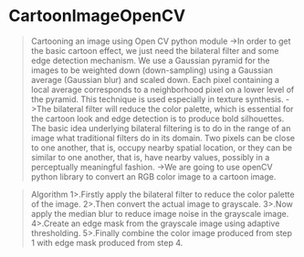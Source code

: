 # CartoonImageOpenCV
>Cartooning an image using Open CV python module
->In order to get the basic cartoon effect, we just need the bilateral filter and some edge detection mechanism. We use a Gaussian pyramid for the images to be weighted down (down-sampling) using a Gaussian average (Gaussian blur) and scaled down. Each pixel containing a local average corresponds to a neighborhood pixel on a lower level of the pyramid. This technique is used especially in texture synthesis.
->The bilateral filter will reduce the color palette, which is essential for the cartoon look and edge detection is to produce bold silhouettes. The basic idea underlying bilateral filtering is to do in the range of an image what traditional filters do in its domain. Two pixels can be close to one another, that is, occupy nearby spatial location, or they can be similar to one another, that is, have nearby values, possibly in a perceptually meaningful fashion.
->We are going to use openCV python library to convert an RGB color image to a cartoon image.

>Algorithm
1>.Firstly apply the bilateral filter to reduce the color palette of the image.
2>.Then convert the actual image to grayscale.
3>.Now apply the median blur to reduce image noise in the grayscale image.
4>.Create an edge mask from the grayscale image using adaptive thresholding.
5>.Finally combine the color image produced from step 1 with edge mask produced from step 4.

